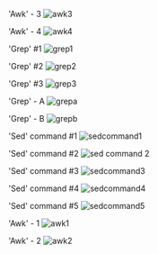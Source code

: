 'Awk' - 3
![awk3](https://github.com/user-attachments/assets/aa09a5aa-2444-4581-9130-b2c1a692073b)

'Awk' - 4
![awk4](https://github.com/user-attachments/assets/2ae96a3d-7764-4f36-80ec-5dd5e556dbf6)

'Grep' #1
![grep1](https://github.com/user-attachments/assets/93bd0a8a-26ea-41eb-ad27-2d7cc4f32a87)

'Grep' #2
![grep2](https://github.com/user-attachments/assets/baf9e847-074f-4e8b-9227-2cb0bbfdfa75)

'Grep' #3
![grep3](https://github.com/user-attachments/assets/f732f8ce-ef66-4795-9c1b-99a9c26f7c46)

'Grep' - A
![grepa](https://github.com/user-attachments/assets/3df105a2-15c7-413b-9326-56ba49baa9da)

'Grep' - B
![grepb](https://github.com/user-attachments/assets/44cf1d60-0af8-4ca0-8de4-80310693cb75)

'Sed' command #1
![sedcommand1](https://github.com/user-attachments/assets/72242d0d-2a2b-437f-a8bf-93d07d59d811)

'Sed' command #2
![sed command 2](https://github.com/user-attachments/assets/e243f62a-2e52-4b8a-8c15-018f8e522414)

'Sed' command #3
![sedcommand3](https://github.com/user-attachments/assets/843e8a57-01f2-43dd-94e4-a406ee649d54)

'Sed' command #4
![sedcommand4](https://github.com/user-attachments/assets/4a909295-4271-4892-845f-37622031a08e)

'Sed' command #5
![sedcommand5](https://github.com/user-attachments/assets/2a2f705a-dbc0-47f2-9fd0-8212db0f0a57)

'Awk' - 1
![awk1](https://github.com/user-attachments/assets/0c9ef2ee-6014-4fd8-a5e3-7359535b0c8e)

'Awk' - 2
![awk2](https://github.com/user-attachments/assets/6d568d10-3f3e-4c0c-b5c8-7ba96cc1388d)


